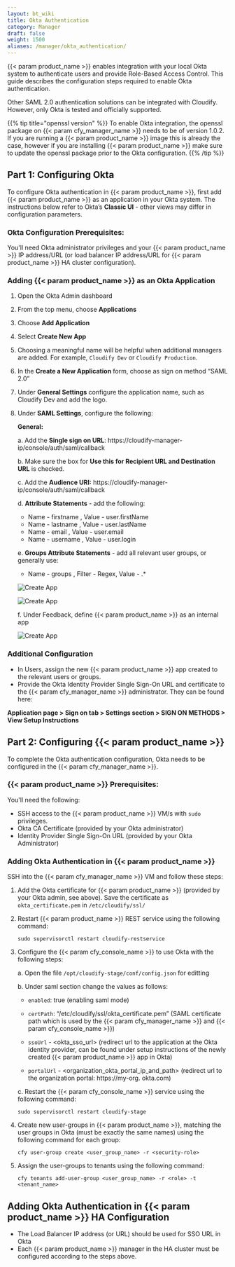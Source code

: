 ```yaml
---
layout: bt_wiki
title: Okta Authentication
category: Manager
draft: false
weight: 1500
aliases: /manager/okta_authentication/
---
```


{{< param product_name >}} enables integration with your local Okta system to authenticate users and provide Role-Based Access Control. This guide describes the configuration steps required to enable Okta authentication.

Other SAML 2.0 authentication solutions can be integrated with Cloudify. However, only Okta is tested and officially supported.

{{% tip title="openssl version" %}}
To enable Okta integration, the openssl package on {{< param cfy_manager_name >}} needs to be of version 1.0.2. If you are running a {{< param product_name >}} image this is already the case, however if you are installing {{< param product_name >}} make sure to update the openssl package prior to the Okta configuration.
{{% /tip %}}

## Part 1: Configuring Okta
To configure Okta authentication in {{< param product_name >}}, first add {{< param product_name >}} as an application in your Okta system. The instructions below refer to Okta’s <b>Classic UI</b> - other views may differ in configuration parameters.
### Okta Configuration Prerequisites:
You'll need Okta administrator privileges and your {{< param product_name >}} IP address/URL (or load balancer IP address/URL for {{< param product_name >}} HA cluster configuration).

### Adding {{< param product_name >}} as an Okta Application
1. Open the Okta Admin dashboard
2. From the top menu, choose <b>Applications</b>
3. Choose <b>Add Application</b>
4. Select <b>Create New App</b>
5. Choosing a meaningful name will be helpful when additional managers are added. For example, `Cloudify Dev` or `Cloudify Production`.
6. In the <b>Create a New Application</b> form, choose as sign on method “SAML 2.0”
7. Under <b>General Settings</b> configure the application name, such as Cloudify Dev and add the logo.
8. Under <b>SAML Settings</b>, configure the following:

    <b>General:</b>

    a. Add the <b>Single sign on URL</b>: https://cloudify-manager-ip/console/auth/saml/callback

    b. Make sure the box for <b>Use this for Recipient URL and Destination URL</b> is checked.

    c. Add the <b>Audience URI:</b> https://cloudify-manager-ip/console/auth/saml/callback 

    d. <b>Attribute Statements</b> - add the following:

    * Name - firstname , Value - user.firstName
    * Name - lastname , Value - user.lastName
    * Name - email , Value - user.email
    * Name - username , Value - user.login

    e. <b>Groups Attribute Statements</b> - add all relevant user groups, or generally use:
    
    * Name - groups , Filter - Regex, Value - .*

    ![Create App]( /images/okta/okta1.png )

    ![Create App]( /images/okta/okta2.png )

    f. Under Feedback, define {{< param product_name >}} as an internal app

    ![Create App]( /images/okta/okta4.png )

### Additional Configuration
* In Users, assign the new {{< param product_name >}} app created to the relevant users or groups.
* Provide the Okta Identity Provider Single Sign-On URL and certificate to the {{< param cfy_manager_name >}} administrator. They can be found here:

<b>Application page > Sign on tab > Settings section > SIGN ON METHODS > View Setup Instructions</b>

## Part 2: Configuring {{< param product_name >}} 

To complete the Okta authentication configuration, Okta needs to be configured in the {{< param cfy_manager_name >}}.

### {{< param product_name >}} Prerequisites:

You'll need the following:

* SSH access to the {{< param product_name >}} VM/s with `sudo` privileges.
* Okta CA Certificate (provided by your Okta administrator)
* Identity Provider Single Sign-On URL (provided by your Okta Administrator)

### Adding Okta Authentication in {{< param product_name >}}

SSH into the {{< param cfy_manager_name >}} VM and follow these steps:

1. Add the Okta certificate for {{< param product_name >}} (provided by your Okta admin, see above). Save the certificate as `okta_certificate.pem` in `/etc/cloudify/ssl/`

2. Restart {{< param product_name >}} REST service using the following command:

    `sudo supervisorctl restart cloudify-restservice`
	
3. Configure the {{< param cfy_console_name >}} to use Okta with the following steps:

    a. Open the file `/opt/cloudify-stage/conf/config.json` for editting

    b. Under saml section change the values as follows:

      * `enabled`: true (enabling saml mode)

      * `certPath`: “/etc/cloudify/ssl/okta_certificate.pem” (SAML certificate path which is used by the {{< param 
      cfy_manager_name >}} and {{< param cfy_console_name >}})

      * `ssoUrl` - <okta_sso_url> (redirect url to the application at the Okta identity provider, can be found under 
      setup instructions of the newly created {{< param product_name >}} app in Okta)

      * `portalUrl` - <organization_okta_portal_ip_and_path> (redirect url to the organization portal: https://my-org.
      okta.com)
        
    c. Restart the {{< param cfy_console_name >}} service using the following command:

    `sudo supervisorctl restart cloudify-stage`

5. Create new user-groups in {{< param product_name >}}, matching the user groups in Okta (must be exactly the same names) using the following command for each group:

    `cfy user-group create <user_group_name> -r <security-role>`
 
6. Assign the user-groups to tenants using the following command:

    `cfy tenants add-user-group <user_group_name> -r <role> -t <tenant_name>`
	
## Adding Okta Authentication in {{< param product_name >}} HA Configuration

* The Load Balancer IP address (or URL) should be used for SSO URL in Okta
* Each {{< param product_name >}} manager in the HA cluster must be configured according to the steps above.	
